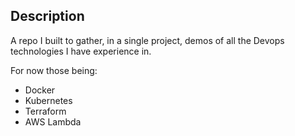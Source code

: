 ## Description
A repo I built to gather, in a single project, demos of all the Devops technologies I have experience in.

For now those being:
- Docker
- Kubernetes
- Terraform
- AWS Lambda
